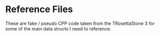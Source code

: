 # Reference Files

These are fake / pseudo CPP code taken from the TRosettaStone 3 for some of the main data structs I need to reference.
